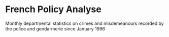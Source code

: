 # French Policy Analyse
Monthly departmental statistics on crimes and misdemeanours recorded by the police and gendarmerie since January 1996
